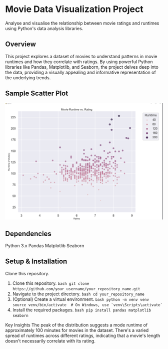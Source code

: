 # Movie Data Visualization Project

Analyse and visualise the relationship between movie ratings and runtimes using Python's data analysis libraries.

## Overview

This project explores a dataset of movies to understand patterns in movie runtimes and how they correlate with ratings. By using powerful Python libraries like Pandas, Matplotlib, and Seaborn, the project delves deep into the data, providing a visually appealing and informative representation of the underlying trends.

## Sample Scatter Plot

![Sample scatter graph](assets/scatterExample.png)

## Dependencies

Python 3.x
Pandas
Matplotlib
Seaborn

## Setup & Installation

Clone this repository.

1. Clone this repository.
   ``bash
   git clone https://github.com/your_username/your_repository_name.git
   ``
2. Navigate to the project directory.
   ``bash
   cd your_repository_name
   ``
3. (Optional) Create a virtual environment.
   ``bash
   python -m venv venv
   source venv/bin/activate  # On Windows, use `venv\Scripts\activate`
   ``
4. Install the required packages.
   ``bash
   pip install pandas matplotlib seaborn
   ``

Key Insights
The peak of the distribution suggests a mode runtime of approximately 100 minutes for movies in the dataset.
There's a varied spread of runtimes across different ratings, indicating that a movie's length doesn't necessarily correlate with its rating.


